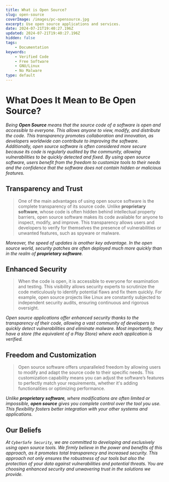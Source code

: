 ```yaml
---
title: What is Open Source?
slug: open-source
coverImage: /images/pc-opensource.jpg
excerpt: Use open source applications and services.
date: 2024-07-21T19:40:27.196Z
updated: 2024-07-21T19:40:27.196Z
hidden: false
tags:
    - Documentation
keywords:
    - Verified Code
    - Free Software
    - GNU/Linux
    - No Malware
type: default
---
```

<script>
  import Callout from "$lib/components/molecules/Callout.svelte";
  import CodeBlock from "$lib/components/molecules/CodeBlock.svelte";
  import Image from "$lib/components/atoms/Image.svelte";
</script>

# What Does It Mean to Be Open Source?
<Callout type="info">

 *Being **Open Source** means that the source code of a software is open and accessible to everyone. This allows anyone to view, modify, and distribute the code. This transparency promotes collaboration and innovation, as developers worldwide can contribute to improving the software. Additionally, open source software is often considered more secure because its code is regularly audited by the community, allowing vulnerabilities to be quickly detected and fixed. By using open source software, users benefit from the freedom to customize tools to their needs and the confidence that the software does not contain hidden or malicious features.*

</Callout>

## Transparency and Trust

> One of the main advantages of using open source software is the complete transparency of its source code. Unlike **proprietary software**, whose code is often hidden behind intellectual property barriers, open source software makes its code available for anyone to inspect, modify, and improve. This transparency allows users and developers to verify for themselves the presence of vulnerabilities or unwanted features, such as spyware or malware.

<Callout type="success">

*Moreover, the speed of updates is another key advantage. In the open source world, security patches are often deployed much more quickly than in the realm of **proprietary software**.*

</Callout>

## Enhanced Security

> When the code is open, it is accessible to everyone for examination and testing. This visibility allows security experts to scrutinize the code meticulously to identify potential flaws and fix them quickly. For example, open source projects like Linux are constantly subjected to independent security audits, ensuring continuous and rigorous oversight.

<Callout type="success">

*Open source applications offer enhanced security thanks to the transparency of their code, allowing a vast community of developers to quickly detect vulnerabilities and eliminate malware. Most importantly, they have a store (the equivalent of a Play Store) where each application is verified.*

</Callout>

## Freedom and Customization

> Open source software offers unparalleled freedom by allowing users to modify and adapt the source code to their specific needs. This customization capability means you can adjust the software’s features to perfectly match your requirements, whether it's adding functionalities or optimizing performance.

<Callout type="success">

*Unlike **proprietary software**, where modifications are often limited or impossible, **open source** gives you complete control over the tool you use. This flexibility fosters better integration with your other systems and applications.*

</Callout>

## Our Beliefs

<Callout type="info">

*At `CyberSafe Security`, we are committed to developing and exclusively using open source tools. We firmly believe in the power and benefits of this approach, as it promotes total transparency and increased security. This approach not only ensures the robustness of our tools but also the protection of your data against vulnerabilities and potential threats. You are choosing enhanced security and unwavering trust in the solutions we provide.*

</Callout>
